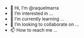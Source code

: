 - 👋 Hi, I’m @raquelmarra
- 👀 I’m interested in ...
- 🌱 I’m currently learning ...
- 💞️ I’m looking to collaborate on ...
- 📫 How to reach me ...

<!---
raquelmarra/raquelmarra is a ✨ special ✨ repository because its `README.md` (this file) appears on your GitHub profile.
You can click the Preview link to take a look at your changes.
--->
